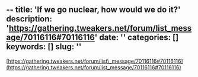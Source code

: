 --
title: 'If we go nuclear, how would we do it?'
description: 'https://gathering.tweakers.net/forum/list_message/70116116#70116116'
date: ''
categories: []
keywords: []
slug: ''
---

[https://gathering.tweakers.net/forum/list\_message/70116116#70116116](https://gathering.tweakers.net/forum/list_message/70116116#70116116)